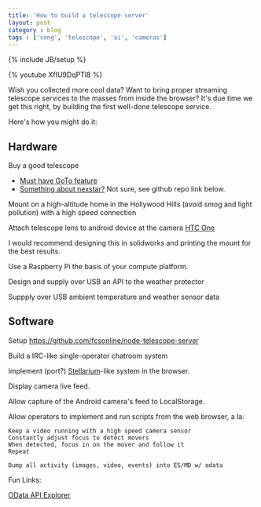 ```yaml
---
title: 'How to build a telescope server'
layout: post
category : blog
tags : ['song', 'telescope', 'ai', 'cameras']
---
```

{% include JB/setup %}

{% youtube XfIU9DqPTl8 %}

Wish you collected more cool data? Want to bring proper streaming telescope services to the masses from inside the browser? It's due time we get this right, by building the first well-done telescope service.

Here's how you might do it:

## Hardware

Buy a good telescope
* [Must have GoTo feature](http://www.celestron.com/astronomy/series/advanced-series-gt-computerized-telescopes/)
* [Something about nexstar?](http://www.celestron.com/astronomy/celestron-nexstar-5se.html) Not sure, see github repo link below.

Mount on a high-altitude home in the Hollywood Hills (avoid smog and light pollution) with a high speed connection

Attach telescope lens to android device at the camera [HTC One](http://www.htc.com/us/smartphones/htc-one/?PS=1&cid=sem157p174347&gclid=COf2jK2u97cCFRHhQgodhwoAGg)

I would recommend designing this in solidworks and printing the mount for the best results.

Use a Raspberry Pi the basis of your compute platform.

Design and supply over USB an API to the weather protector

Suppply over USB ambient temperature and weather sensor data

## Software

Setup https://github.com/fcsonline/node-telescope-server

Build a IRC-like single-operator chatroom system

Implement (port?) [Stellarium](http://www.stellarium.org/)-like system in the browser.

Display camera live feed.

Allow capture of the Android camera's feed to LocalStorage.

Allow operators to implement and run scripts from the web browser, a la:

    Keep a video running with a high speed camera sensor
    Constantly adjust focus to detect movers
    When detected, focus in on the mover and follow it
    Repeat

    Dump all activity (images, video, events) into ES/MD w/ odata

Fun Links:

[OData API Explorer](http://services.odata.org/ODataAPIExplorer/ODataAPIExplorer.html)